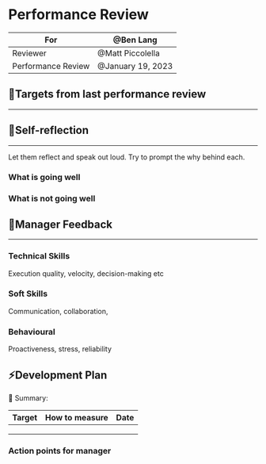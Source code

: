# Performance Review

|For|@Ben Lang|
|---|---|
|Reviewer|@Matt Piccolella|
|Performance Review|@January 19, 2023|

## 🎯Targets from last performance review

---

## 💭Self-reflection

---

Let them reflect and speak out loud. Try to prompt the why behind each.

### What is going well

### What is not going well

## 👔Manager Feedback

---

### Technical Skills

Execution quality, velocity, decision-making etc

### Soft Skills

Communication, collaboration,

### Behavioural

Proactiveness, stress, reliability

## ⚡️Development Plan

<aside> 🚀 Summary:

</aside>

|Target|How to measure|Date|
|---|---|---|
||||
||||
||||

### Action points for manager